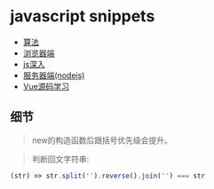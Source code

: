 # javascript snippets

- [算法](algorithms)
- [浏览器端](browser)
- [js深入](deep)
- [服务器端(nodejs)](server)
- [Vue源码学习](vue)

## 细节

> new的构造函数后跟括号优先级会提升。

> 判断回文字符串:
```js
(str) => str.split('').reverse().join('') === str
```
